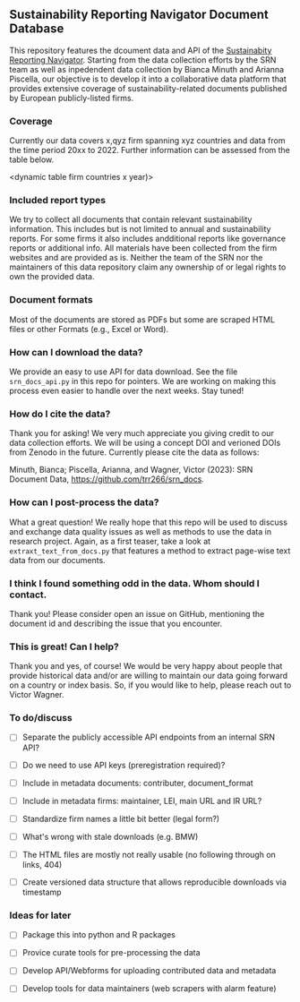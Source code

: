 ## Sustainability Reporting Navigator Document Database

This repository features the dcoument data and API of the 
[Sustainabity Reporting Navigator](https://www.sustainabilityreportingnavigator.com).
Starting from the data collection efforts by the SRN team as well as 
inpedendent data collection by Bianca Minuth and Arianna Piscella, 
our objective is to develop it into a collaborative data platform that 
provides extensive coverage of sustainability-related documents published 
by European publicly-listed firms.


### Coverage

Currently our data covers x,qyz firm spanning xyz countries and data from
the time period 20xx to 2022. Further information can be assessed from
the table below.

<dynamic table firm countries x year)>


### Included report types

We try to collect all documents that contain relevant sustainability 
information. This includes but is not limited to annual and sustainability
reports. For some firms it also includes andditional reports like governance 
reports or additional info. All materials have been collected from the firm 
websites and are provided as is. Neither the team of the SRN nor the maintainers 
of this data repository claim any ownership of or legal rights to own the 
provided data. 

<dynamic table report types>


### Document formats

Most of the documents are stored as PDFs but some are scraped HTML files or
other Formats (e.g., Excel or Word).


### How can I download the data?

We provide an easy to use API for data download. See the file `srn_docs_api.py` 
in this repo for pointers. We are working on making this process even easier 
to handle over the next weeks. Stay tuned!


### How do I cite the data?

Thank you for asking! We very much appreciate you giving credit to our data 
collection efforts. We will be using a concept DOI and verioned DOIs 
from Zenodo in the future. Currently please cite the data as follows:

Minuth, Bianca; Piscella, Arianna, and Wagner, Victor (2023): SRN Document 
Data, https://github.com/trr266/srn_docs.


### How can I post-process the data?

What a great question! We really hope that this repo will be used to discuss 
and exchange data quality issues as well as methods to use the data in research
project. Again, as a first teaser, take a look at 
`extraxt_text_from_docs.py` that features a method to extract page-wise 
text data from our documents.


### I think I found something odd in the data. Whom should I contact.

Thank you! Please consider open an issue on GitHub, mentioning the document id 
and describing the issue that you encounter.


### This is great! Can I help?

Thank you and yes, of course! We would be very happy about people that 
provide historical data and/or are willing to maintain our data going 
forward on a country or index basis. So, if you would like to help, please
reach out to Victor Wagner. 


### To do/discuss

- [ ] Separate the publicly accessible API endpoints from an internal SRN API?
- [ ] Do we need to use API keys (preregistration required)?
- [ ] Include in metadata documents: contributer, document_format
- [ ] Include in metadata firms: maintainer, LEI, main URL and IR URL?
- [ ] Standardize firm names a little bit better (legal form?)
- [ ] What's wrong with stale downloads (e.g. BMW)
- [ ] The HTML files are mostly not really usable (no following through on links, 404)
- [ ] Create versioned data structure that allows reproducible downloads via timestamp


### Ideas for later

- [ ] Package this into python and R packages
- [ ] Provice curate tools for pre-processing the data
- [ ] Develop API/Webforms for uploading contributed data and metadata
- [ ] Develop tools for data maintainers (web scrapers with alarm feature)




